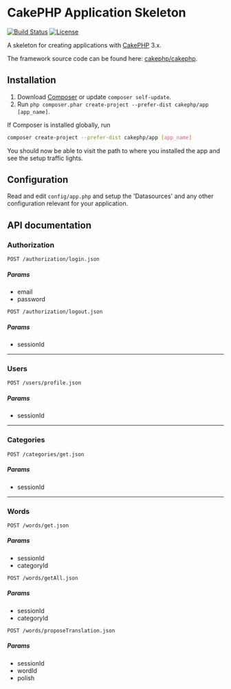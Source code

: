 # CakePHP Application Skeleton

[![Build Status](https://img.shields.io/travis/cakephp/app/master.svg?style=flat-square)](https://travis-ci.org/cakephp/app)
[![License](https://img.shields.io/packagist/l/cakephp/app.svg?style=flat-square)](https://packagist.org/packages/cakephp/app)

A skeleton for creating applications with [CakePHP](http://cakephp.org) 3.x.

The framework source code can be found here: [cakephp/cakephp](https://github.com/cakephp/cakephp).

## Installation

1. Download [Composer](http://getcomposer.org/doc/00-intro.md) or update `composer self-update`.
2. Run `php composer.phar create-project --prefer-dist cakephp/app [app_name]`.

If Composer is installed globally, run
```bash
composer create-project --prefer-dist cakephp/app [app_name]
```

You should now be able to visit the path to where you installed the app and see
the setup traffic lights.

## Configuration

Read and edit `config/app.php` and setup the 'Datasources' and any other
configuration relevant for your application.

## API documentation

### Authorization
`POST /authorization/login.json`
##### Params
* email
* password

`POST /authorization/logout.json`
##### Params
* sessionId

- - - -
### Users
`POST /users/profile.json`
##### Params
* sessionId

- - - -
### Categories
`POST /categories/get.json`
##### Params
* sessionId

- - - -
### Words
`POST /words/get.json`
##### Params
* sessionId
* categoryId

`POST /words/getAll.json`
##### Params
* sessionId
* categoryId

`POST /words/proposeTranslation.json`
##### Params
* sessionId
* wordId
* polish